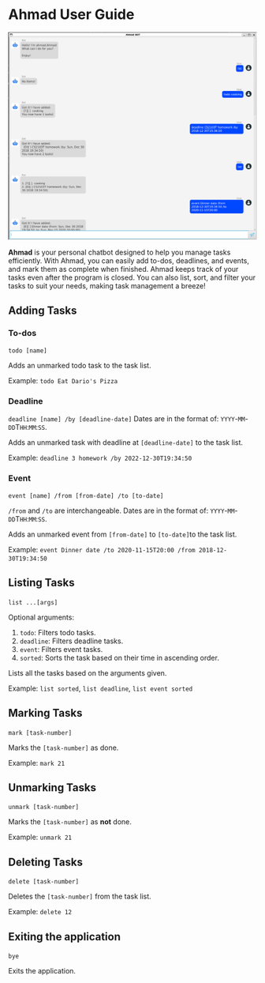 # Ahmad User Guide

![Test](Ui.png)

**Ahmad** is your personal chatbot designed to help you manage tasks efficiently.
With Ahmad, you can easily add to-dos, deadlines, and events, and mark them as complete when finished.
Ahmad keeps track of your tasks even after the program is closed.
You can also list, sort, and filter your tasks to suit your needs, making task management a breeze!

## Adding Tasks

### To-dos

`todo [name]`

Adds an unmarked todo task to the task list.

Example: `todo Eat Dario's Pizza`

### Deadline

`deadline [name] /by [deadline-date]`
Dates are in the format of: `YYYY`-`MM`-`DD`T`HH`:`MM`:`SS`.

Adds an unmarked task with deadline at `[deadline-date]` to the task list.

Example: `deadline 3 homework /by 2022-12-30T19:34:50`

### Event

`event [name] /from [from-date] /to [to-date]`

`/from` and `/to` are interchangeable.
Dates are in the format of: `YYYY`-`MM`-`DD`T`HH`:`MM`:`SS`.

Adds an unmarked event from `[from-date]` to `[to-date]`to the task list.

Example: `event Dinner date /to 2020-11-15T20:00 /from 2018-12-30T19:34:50`

## Listing Tasks

`list ...[args]`

Optional arguments:

1. `todo`: Filters todo tasks.
2. `deadline`: Filters deadline tasks.
3. `event`: Filters event tasks.
4. `sorted`: Sorts the task based on their time in ascending order.

Lists all the tasks based on the arguments given.

Example: `list sorted`, `list deadline`, `list event sorted`

## Marking Tasks

`mark [task-number]`

Marks the `[task-number]` as done.

Example: `mark 21`

## Unmarking Tasks

`unmark [task-number]`

Marks the `[task-number]` as **not** done.

Example: `unmark 21`

## Deleting Tasks

`delete [task-number]`

Deletes the `[task-number]` from the task list.

Example: `delete 12`

## Exiting the application

`bye`

Exits the application.
